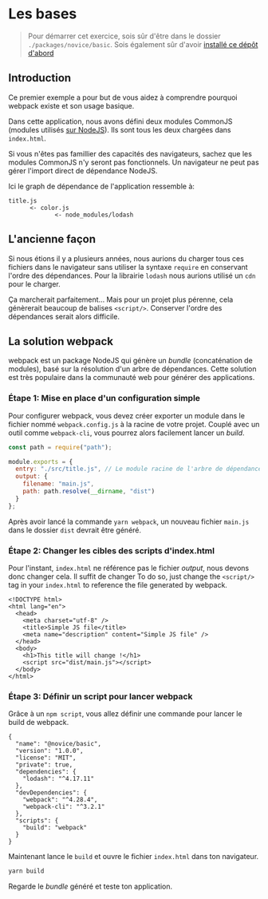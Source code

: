 # Les bases

> Pour démarrer cet exercice, sois sûr d'être dans le dossier `./packages/novice/basic`.
> Sois également sûr d'avoir [installé ce dépôt d'abord](../README.md#install)

## Introduction

Ce premier exemple a pour but de vous aidez à comprendre pourquoi webpack existe et son usage basique.

Dans cette application, nous avons défini deux modules CommonJS (modules utilisés [sur NodeJS](https://nodejs.org/docs/latest/api/modules.html)).
Ils sont tous les deux chargées dans `index.html`.

Si vous n'êtes pas famillier des capacités des navigateurs, sachez que les modules CommonJS n'y seront pas fonctionnels.
Un navigateur ne peut pas gérer l'import direct de dépendance NodeJS.

Ici le graph de dépendance de l'application ressemble à:

```
title.js
      <- color.js
             <- node_modules/lodash
```

## L'ancienne façon

Si nous étions il y a plusieurs années, nous aurions du charger tous ces fichiers dans le navigateur sans utiliser la syntaxe `require` en conservant l'ordre des dépendances.
Pour la librairie `lodash` nous aurions utilisé un `cdn` pour le charger.

Ça marcherait parfaitement... Mais pour un projet plus pérenne, cela génèrerait beaucoup de balises `<script/>`.
Conserver l'ordre des dépendances serait alors difficile.

## La solution webpack

webpack est un package NodeJS qui génère un _bundle_ (concaténation de modules), basé sur la résolution d'un arbre de dépendances.
Cette solution est très populaire dans la communauté web pour générer des applications.

### Étape 1: Mise en place d'un configuration simple

Pour configurer webpack, vous devez créer exporter un module dans le fichier nommé `webpack.config.js` à la racine de votre projet.
Couplé avec un outil comme `webpack-cli`, vous pourrez alors facilement lancer un _build_.

```js
const path = require("path");

module.exports = {
  entry: "./src/title.js", // Le module racine de l'arbre de dépendance.
  output: {
    filename: "main.js",
    path: path.resolve(__dirname, "dist")
  }
};
```

Après avoir lancé la commande `yarn webpack`, un nouveau fichier `main.js` dans le dossier `dist` devrait être généré.

### Étape 2: Changer les cibles des scripts d'index.html

Pour l'instant, `index.html` ne référence pas le fichier _output_, nous devons donc changer cela.
Il suffit de changer
To do so, just change the `<script/>` tag in your `index.html` to reference the file generated by webpack.

```html{10}
<!DOCTYPE html>
<html lang="en">
  <head>
    <meta charset="utf-8" />
    <title>Simple JS file</title>
    <meta name="description" content="Simple JS file" />
  </head>
  <body>
    <h1>This title will change !</h1>
    <script src="dist/main.js"></script>
  </body>
</html>
```

### Étape 3: Définir un script pour lancer webpack

Grâce à un `npm script`, vous allez définir une commande pour lancer le build de webpack.

```json{13,14,15}
{
  "name": "@novice/basic",
  "version": "1.0.0",
  "license": "MIT",
  "private": true,
  "dependencies": {
    "lodash": "^4.17.11"
  },
  "devDependencies": {
    "webpack": "^4.28.4",
    "webpack-cli": "^3.2.1"
  },
  "scripts": {
    "build": "webpack"
  }
}
```

Maintenant lance le `build` et ouvre le fichier `index.html` dans ton navigateur.

```bash
yarn build
```

Regarde le _bundle_ généré et teste ton application.

